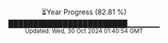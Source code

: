 <p align="center">
⏳Year Progress (82.81 %) <br>
████████████████████████▁▁▁▁▁▁ <br>
<sub>Updated: Wed, 30 Oct 2024 01:40:54 GMT</sub>
</p>

